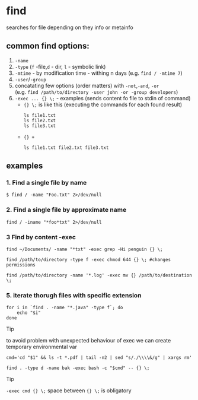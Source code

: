 # find

searches for file depending on they info or metainfo

## common find options:
1. `-name`
2. `-type` (`f` -file,`d` - dir, `l` - symbolic link)
3. `-mtime` - by modification time - withing n days (e.g. `find / -mtime 7`)
4. `-user`/`-group`
5. concatating few options (order matters) with `-not`,`-and`, `-or`\
(e.g. `find /path/to/directory -user john -or -group developers`)
6. `-exec ... {} \;` - examples (sends content fo file to stdin of command)
    * `{} \;` is like this (executing the commands for each found result)
        ```
        ls file1.txt
        ls file2.txt
        ls file3.txt
        ```
    * `{} +`
        ```
        ls file1.txt file2.txt file3.txt
        ```


## examples

### 1. Find a single file by name
`$ find / -name "Foo.txt" 2>/dev/null`

### 2. Find a single file by approximate name
`find / -iname "*foo*txt" 2>/dev/null`

### 3 Find by content -exec
    find ~/Documents/ -name "*txt" -exec grep -Hi penguin {} \; 

    find /path/to/directory -type f -exec chmod 644 {} \; #changes permissions

    find /path/to/directory -name '*.log' -exec mv {} /path/to/destination \; 


### 5. iterate thorugh files with specific extension
    for i in `find . -name "*.java" -type f`; do
        echo "$i"
    done

> [!TIP]
> to avoid problem with unexpected behaviour of exec we can create temporary environmental var
> ``` 
> cmd='cd "$1" && ls -t *.pdf | tail -n2 | sed "s/./\\\\&/g" | xargs rm'
>
> find . -type d -name bak -exec bash -c "$cmd" -- {} \;
> ```

> [!TIP]
> `-exec cmd {} \;` space between `{} \;` is obligatory 

